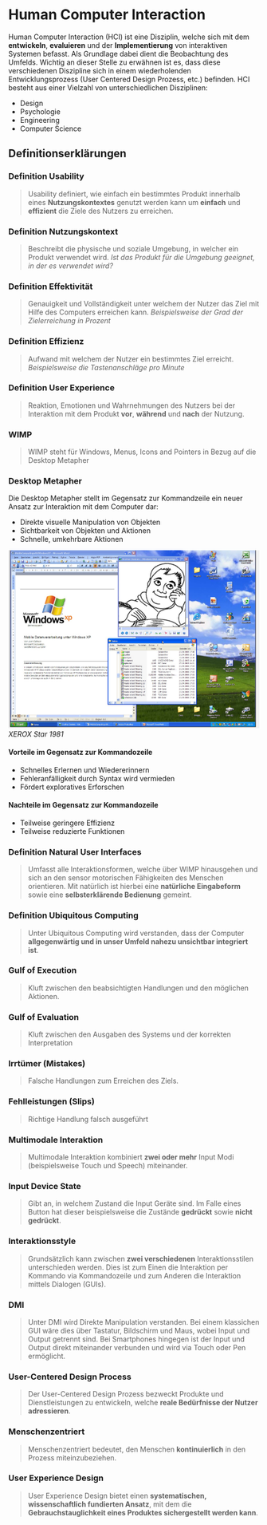 # Human Computer Interaction
Human Computer Interaction (HCI) ist eine Disziplin, welche sich mit dem **entwickeln**, **evaluieren** und der **Implementierung** von interaktiven Systemen befasst. Als Grundlage dabei dient die Beobachtung des Umfelds.
Wichtig an dieser Stelle zu erwähnen ist es, dass diese verschiedenen Diszipline sich in einem wiederholenden Entwicklungsprozess (User Centered Design Prozess, etc.) befinden.
HCI besteht aus einer Vielzahl von unterschiedlichen Disziplinen:
* Design
* Psychologie
* Engineering
* Computer Science

## Definitionserklärungen

### Definition Usability
> Usability definiert, wie einfach ein bestimmtes Produkt innerhalb eines **Nutzungskontextes** genutzt werden kann um **einfach** und **effizient** die Ziele des Nutzers zu erreichen.

### Definition Nutzungskontext
> Beschreibt die physische und soziale Umgebung, in welcher ein Produkt verwendet wird.
> *Ist das Produkt für die Umgebung geeignet, in der es verwendet wird?*


### Definition Effektivität
> Genauigkeit und Vollständigkeit unter welchem der Nutzer das Ziel mit Hilfe des Computers erreichen kann. *Beispielsweise der Grad der Zielerreichung in Prozent*

### Definition Effizienz
> Aufwand mit welchem der Nutzer ein bestimmtes Ziel erreicht. *Beispielsweise die Tastenanschläge pro Minute*

### Definition User Experience
> Reaktion, Emotionen und Wahrnehmungen des Nutzers bei der Interaktion mit dem Produkt **vor**, **während** und **nach** der Nutzung.

### WIMP
> WIMP steht für Windows, Menus, Icons and Pointers in Bezug auf die Desktop Metapher



### Desktop Metapher
Die Desktop Metapher stellt im Gegensatz zur Kommandzeile ein neuer Ansatz zur Interaktion mit dem Computer dar:
* Direkte visuelle Manipulation von Objekten
* Sichtbarkeit von Objekten und Aktionen
* Schnelle, umkehrbare Aktionen

![Desktop Metapher](./images/desktop_metapher.png)
*XEROX Star 1981*

#### Vorteile im Gegensatz zur Kommandozeile
* Schnelles Erlernen und Wiedererinnern
* Fehleranfälligkeit durch Syntax wird vermieden
* Fördert exploratives Erforschen

#### Nachteile im Gegensatz zur Kommandozeile
* Teilweise geringere Effizienz
* Teilweise reduzierte Funktionen

### Definition Natural User Interfaces
> Umfasst alle Interaktionsformen, welche über WIMP hinausgehen und sich an den sensor motorischen Fähigkeiten des Menschen orientieren. Mit natürlich ist hierbei eine **natürliche Eingabeform** sowie eine **selbsterklärende Bedienung** gemeint. 

### Definition Ubiquitous Computing
> Unter Ubiquitous Computing wird verstanden, dass der Computer **allgegenwärtig und in unser Umfeld nahezu unsichtbar integriert ist**.

### Gulf of Execution
> Kluft zwischen den beabsichtigten Handlungen und den möglichen Aktionen.

### Gulf of Evaluation
> Kluft zwischen den Ausgaben des Systems und der korrekten Interpretation

### Irrtümer (Mistakes)
> Falsche Handlungen zum Erreichen des Ziels.

### Fehlleistungen (Slips)
> Richtige Handlung falsch ausgeführt

### Multimodale Interaktion
> Multimodale Interaktion kombiniert **zwei oder mehr** Input Modi (beispielsweise Touch und Speech) miteinander.

### Input Device State
> Gibt an, in welchem Zustand die Input Geräte sind. Im Falle eines Button hat dieser beispielsweise die Zustände **gedrückt** sowie **nicht gedrückt**.

### Interaktionsstyle
> Grundsätzlich kann zwischen **zwei verschiedenen** Interaktionsstilen unterschieden werden. Dies ist zum Einen die Interaktion per Kommando via Kommandozeile und zum Anderen die Interaktion mittels Dialogen (GUIs).

### DMI
> Unter DMI wird Direkte Manipulation verstanden. Bei einem klassichen GUI wäre dies über Tastatur, Bildschirm und Maus, wobei Input und Output getrennt sind. Bei Smartphones hingegen ist der Input und Output direkt miteinander verbunden und wird via Touch oder Pen ermöglicht. 

### User-Centered Design Process
> Der User-Centered Design Prozess bezweckt Produkte und Dienstleistungen zu entwickeln, welche **reale Bedürfnisse der Nutzer adressieren**.

### Menschenzentriert
> Menschenzentriert bedeutet, den Menschen **kontinuierlich** in den Prozess miteinzubeziehen.

### User Experience Design
> User Experience Design bietet einen **systematischen, wissenschaftlich fundierten Ansatz**, mit dem die **Gebrauchstauglichkeit eines Produktes sichergestellt werden kann**.

